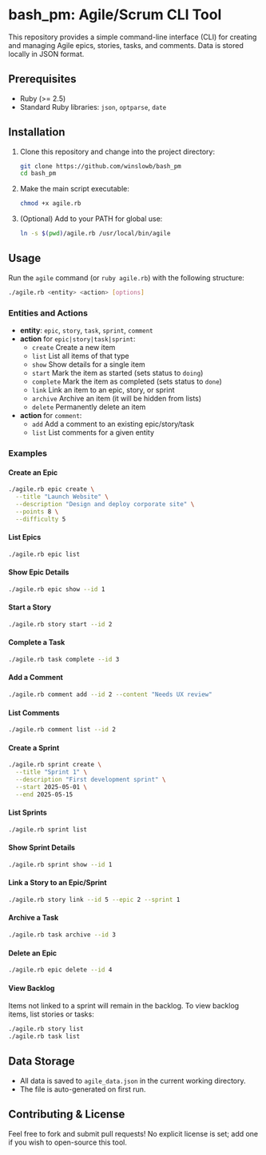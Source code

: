 # bash_pm: Agile/Scrum CLI Tool

This repository provides a simple command-line interface (CLI) for creating and managing Agile epics, stories, tasks, and comments. Data is stored locally in JSON format.

## Prerequisites
- Ruby (>= 2.5)
- Standard Ruby libraries: `json`, `optparse`, `date`

## Installation
1. Clone this repository and change into the project directory:
   ```bash
   git clone https://github.com/winslowb/bash_pm 
   cd bash_pm
   ```
2. Make the main script executable:
   ```bash
   chmod +x agile.rb
   ```
3. (Optional) Add to your PATH for global use:
   ```bash
   ln -s $(pwd)/agile.rb /usr/local/bin/agile
   ```

## Usage
Run the `agile` command (or `ruby agile.rb`) with the following structure:
```bash
./agile.rb <entity> <action> [options]
```

### Entities and Actions
- **entity**: `epic`, `story`, `task`, `sprint`, `comment`
- **action** for `epic|story|task|sprint`:
  - `create`   Create a new item
  - `list`     List all items of that type
  - `show`     Show details for a single item
  - `start`    Mark the item as started (sets status to `doing`)
  - `complete` Mark the item as completed (sets status to `done`)
  - `link`     Link an item to an epic, story, or sprint
  - `archive`  Archive an item (it will be hidden from lists)
  - `delete`   Permanently delete an item
- **action** for `comment`:
  - `add`      Add a comment to an existing epic/story/task
  - `list`     List comments for a given entity

### Examples

#### Create an Epic
```bash
./agile.rb epic create \
  --title "Launch Website" \
  --description "Design and deploy corporate site" \
  --points 8 \
  --difficulty 5
```

#### List Epics
```bash
./agile.rb epic list
```

#### Show Epic Details
```bash
./agile.rb epic show --id 1
```

#### Start a Story
```bash
./agile.rb story start --id 2
```

#### Complete a Task
```bash
./agile.rb task complete --id 3
```

#### Add a Comment
```bash
./agile.rb comment add --id 2 --content "Needs UX review"
```

#### List Comments
```bash
./agile.rb comment list --id 2
```

#### Create a Sprint

```bash
./agile.rb sprint create \
  --title "Sprint 1" \
  --description "First development sprint" \
  --start 2025-05-01 \
  --end 2025-05-15
```

#### List Sprints

```bash
./agile.rb sprint list
```

#### Show Sprint Details

```bash
./agile.rb sprint show --id 1
```

#### Link a Story to an Epic/Sprint

```bash
./agile.rb story link --id 5 --epic 2 --sprint 1
```

#### Archive a Task

```bash
./agile.rb task archive --id 3
```

#### Delete an Epic

```bash
./agile.rb epic delete --id 4
```

#### View Backlog

Items not linked to a sprint will remain in the backlog. To view backlog items, list stories or tasks:

```bash
./agile.rb story list
./agile.rb task list
```

## Data Storage
- All data is saved to `agile_data.json` in the current working directory.
- The file is auto-generated on first run.

## Contributing & License
Feel free to fork and submit pull requests! No explicit license is set; add one if you wish to open-source this tool.
